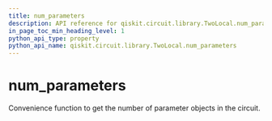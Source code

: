 ```yaml
---
title: num_parameters
description: API reference for qiskit.circuit.library.TwoLocal.num_parameters
in_page_toc_min_heading_level: 1
python_api_type: property
python_api_name: qiskit.circuit.library.TwoLocal.num_parameters
---
```


# num\_parameters

Convenience function to get the number of parameter objects in the circuit.

